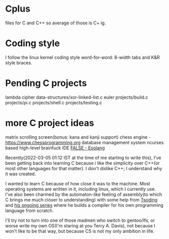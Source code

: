 # Cplus
files for C and C++ so average of those is C+ ig.

# Coding style
I follow the linux kernel coding style word-for-word: 8-width tabs and K&R style braces.

# Pending C projects
lambda
cipher
data-structures/xor-linked-list.c
euler
projects/build.c
projects/pi.c
projects/shell.c
projects/testing.c

# more C project ideas
matrix scrolling screen(bonus: kana and kanji support)
chess engine - https://www.chessprogramming.org
database management system
ncurses based high-level brainfuck IDE
[FALSE - Esolang](https://esolangs.org/wiki/FALSE)

Recently(2022-03-05 01:12 IST at the time of me starting to write this), I've been getting back into learning C because i like the simplicity over C++(or most other languages for that matter). I don't dislike C++; I understand why it was created.

I wanted to learn C because of how close it was to the machine. Most operating systems are written in it, including linux, which I currently use. I've also been charmed by the automaton-like feeling of assembly(to which C brings me much closer to understanding) with some help from [Tsoding](https://www.youtube.com/c/TsodingDaily) and [his ongoing series](https://www.youtube.com/playlist?list=PLpM-Dvs8t0VbMZA7wW9aR3EtBqe2kinu4) where he builds a compiler for his own programming language from scratch.

I'll try not to turn into one of those madmen who switch to gentoo/lfs, or worse write my own OS(I'm staring at you Terry A. Davis), not because I won't like to be that way, but because CS is not my only ambition in life.

